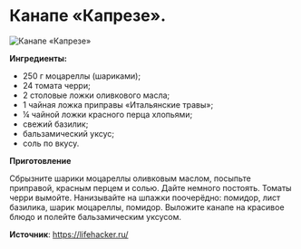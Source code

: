 # Канапе «Капрезе».

![Канапе «Капрезе»](/images/Kulinar/Salad/kankap.jpg 'Канапе «Капрезе»')

**Ингредиенты:**

- 250 г моцареллы (шариками);
- 24 томата черри;
- 2 столовые ложки оливкового масла;
- 1 чайная ложка приправы «Итальянские травы»;
- ¼ чайной ложки красного перца хлопьями;
- свежий базилик;
- бальзамический уксус;
- соль по вкусу.

**Приготовление**

Сбрызните шарики моцареллы оливковым маслом, посыпьте приправой, красным перцем и солью. Дайте немного постоять. Томаты черри вымойте. Нанизывайте на шпажки поочерёдно: помидор, лист базилика, шарик моцареллы, помидор. Выложите канапе на красивое блюдо и полейте бальзамическим уксусом.

**Источник**: https://lifehacker.ru/

